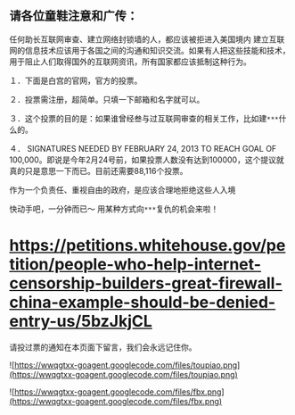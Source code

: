 ## 请各位童鞋注意和广传： ##

任何助长互联网审查、建立网络封锁墙的人，都应该被拒进入美国境内 建立互联网的信息技术应该用于各国之间的沟通和知识交流。如果有人把这些技能和技术，用于阻止人们取得国外的互联网资讯，所有国家都应该抵制这种行为。

１．下面是白宫的官网，官方的投票。

２．投票需注册，超简单。只填一下邮箱和名字就可以。

３．这个投票的目的是：如果谁曾经叁与过互联网审查的相关工作，比如建`***`什么的。

４． SIGNATURES NEEDED BY FEBRUARY 24, 2013 TO REACH GOAL OF 100,000。即说是今年2月24号前，如果投票人数没有达到100000，这个提议就真的只是意思一下而已。目前还需要88,116个投票。


作为一个负责任、重视自由的政府，是应该合理地拒绝这些人入境

快动手吧，一分钟而已～ 用某种方式向`***`复仇的机会来啦！

# https://petitions.whitehouse.gov/petition/people-who-help-internet-censorship-builders-great-firewall-china-example-should-be-denied-entry-us/5bzJkjCL #

请投过票的通知在本页面下留言，我们会永远记住你。

![https://wwqgtxx-goagent.googlecode.com/files/toupiao.png](https://wwqgtxx-goagent.googlecode.com/files/toupiao.png)


![https://wwqgtxx-goagent.googlecode.com/files/fbx.png](https://wwqgtxx-goagent.googlecode.com/files/fbx.png)